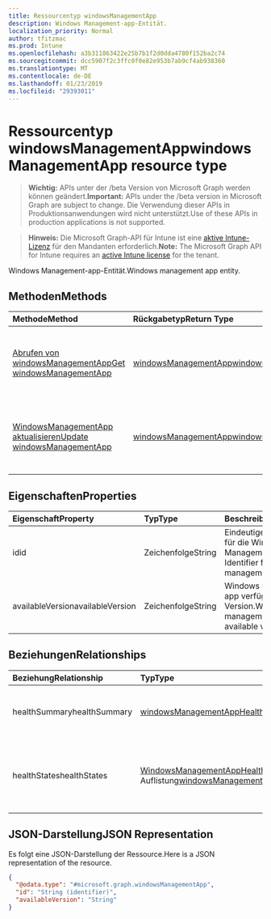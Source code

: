 ```yaml
---
title: Ressourcentyp windowsManagementApp
description: Windows Management-app-Entität.
localization_priority: Normal
author: tfitzmac
ms.prod: Intune
ms.openlocfilehash: a3b311863422e25b7b1f2d0dda4780f152ba2c74
ms.sourcegitcommit: dcc5907f2c3ffc0f0e82e953b7ab9cf4ab938360
ms.translationtype: MT
ms.contentlocale: de-DE
ms.lasthandoff: 01/23/2019
ms.locfileid: "29393011"
---
```

# <a name="windowsmanagementapp-resource-type"></a><span data-ttu-id="eceb5-103">Ressourcentyp windowsManagementApp</span><span class="sxs-lookup"><span data-stu-id="eceb5-103">windowsManagementApp resource type</span></span>

> <span data-ttu-id="eceb5-104">**Wichtig:** APIs unter der /beta Version von Microsoft Graph werden können geändert.</span><span class="sxs-lookup"><span data-stu-id="eceb5-104">**Important:** APIs under the /beta version in Microsoft Graph are subject to change.</span></span> <span data-ttu-id="eceb5-105">Die Verwendung dieser APIs in Produktionsanwendungen wird nicht unterstützt.</span><span class="sxs-lookup"><span data-stu-id="eceb5-105">Use of these APIs in production applications is not supported.</span></span>

> <span data-ttu-id="eceb5-106">**Hinweis:** Die Microsoft Graph-API für Intune ist eine [aktive Intune-Lizenz](https://go.microsoft.com/fwlink/?linkid=839381) für den Mandanten erforderlich.</span><span class="sxs-lookup"><span data-stu-id="eceb5-106">**Note:** The Microsoft Graph API for Intune requires an [active Intune license](https://go.microsoft.com/fwlink/?linkid=839381) for the tenant.</span></span>

<span data-ttu-id="eceb5-107">Windows Management-app-Entität.</span><span class="sxs-lookup"><span data-stu-id="eceb5-107">Windows management app entity.</span></span>

## <a name="methods"></a><span data-ttu-id="eceb5-108">Methoden</span><span class="sxs-lookup"><span data-stu-id="eceb5-108">Methods</span></span>
|<span data-ttu-id="eceb5-109">Methode</span><span class="sxs-lookup"><span data-stu-id="eceb5-109">Method</span></span>|<span data-ttu-id="eceb5-110">Rückgabetyp</span><span class="sxs-lookup"><span data-stu-id="eceb5-110">Return Type</span></span>|<span data-ttu-id="eceb5-111">Beschreibung</span><span class="sxs-lookup"><span data-stu-id="eceb5-111">Description</span></span>|
|:---|:---|:---|
|[<span data-ttu-id="eceb5-112">Abrufen von windowsManagementApp</span><span class="sxs-lookup"><span data-stu-id="eceb5-112">Get windowsManagementApp</span></span>](../api/intune-devices-windowsmanagementapp-get.md)|[<span data-ttu-id="eceb5-113">windowsManagementApp</span><span class="sxs-lookup"><span data-stu-id="eceb5-113">windowsManagementApp</span></span>](../resources/intune-devices-windowsmanagementapp.md)|<span data-ttu-id="eceb5-114">Lesen Sie Eigenschaften und Beziehungen des [WindowsManagementApp](../resources/intune-devices-windowsmanagementapp.md) -Objekts.</span><span class="sxs-lookup"><span data-stu-id="eceb5-114">Read properties and relationships of the [windowsManagementApp](../resources/intune-devices-windowsmanagementapp.md) object.</span></span>|
|[<span data-ttu-id="eceb5-115">WindowsManagementApp aktualisieren</span><span class="sxs-lookup"><span data-stu-id="eceb5-115">Update windowsManagementApp</span></span>](../api/intune-devices-windowsmanagementapp-update.md)|[<span data-ttu-id="eceb5-116">windowsManagementApp</span><span class="sxs-lookup"><span data-stu-id="eceb5-116">windowsManagementApp</span></span>](../resources/intune-devices-windowsmanagementapp.md)|<span data-ttu-id="eceb5-117">Aktualisieren Sie die Eigenschaften eines [WindowsManagementApp](../resources/intune-devices-windowsmanagementapp.md) -Objekts.</span><span class="sxs-lookup"><span data-stu-id="eceb5-117">Update the properties of a [windowsManagementApp](../resources/intune-devices-windowsmanagementapp.md) object.</span></span>|

## <a name="properties"></a><span data-ttu-id="eceb5-118">Eigenschaften</span><span class="sxs-lookup"><span data-stu-id="eceb5-118">Properties</span></span>
|<span data-ttu-id="eceb5-119">Eigenschaft</span><span class="sxs-lookup"><span data-stu-id="eceb5-119">Property</span></span>|<span data-ttu-id="eceb5-120">Typ</span><span class="sxs-lookup"><span data-stu-id="eceb5-120">Type</span></span>|<span data-ttu-id="eceb5-121">Beschreibung</span><span class="sxs-lookup"><span data-stu-id="eceb5-121">Description</span></span>|
|:---|:---|:---|
|<span data-ttu-id="eceb5-122">id</span><span class="sxs-lookup"><span data-stu-id="eceb5-122">id</span></span>|<span data-ttu-id="eceb5-123">Zeichenfolge</span><span class="sxs-lookup"><span data-stu-id="eceb5-123">String</span></span>|<span data-ttu-id="eceb5-124">Eindeutiger Bezeichner für die Windows Management-app</span><span class="sxs-lookup"><span data-stu-id="eceb5-124">Unique Identifier for the Windows management app</span></span>|
|<span data-ttu-id="eceb5-125">availableVersion</span><span class="sxs-lookup"><span data-stu-id="eceb5-125">availableVersion</span></span>|<span data-ttu-id="eceb5-126">Zeichenfolge</span><span class="sxs-lookup"><span data-stu-id="eceb5-126">String</span></span>|<span data-ttu-id="eceb5-127">Windows Management app verfügbare Version.</span><span class="sxs-lookup"><span data-stu-id="eceb5-127">Windows management app available version.</span></span>|

## <a name="relationships"></a><span data-ttu-id="eceb5-128">Beziehungen</span><span class="sxs-lookup"><span data-stu-id="eceb5-128">Relationships</span></span>
|<span data-ttu-id="eceb5-129">Beziehung</span><span class="sxs-lookup"><span data-stu-id="eceb5-129">Relationship</span></span>|<span data-ttu-id="eceb5-130">Typ</span><span class="sxs-lookup"><span data-stu-id="eceb5-130">Type</span></span>|<span data-ttu-id="eceb5-131">Beschreibung</span><span class="sxs-lookup"><span data-stu-id="eceb5-131">Description</span></span>|
|:---|:---|:---|
|<span data-ttu-id="eceb5-132">healthSummary</span><span class="sxs-lookup"><span data-stu-id="eceb5-132">healthSummary</span></span>|[<span data-ttu-id="eceb5-133">windowsManagementAppHealthSummary</span><span class="sxs-lookup"><span data-stu-id="eceb5-133">windowsManagementAppHealthSummary</span></span>](../resources/intune-devices-windowsmanagementapphealthsummary.md)|<span data-ttu-id="eceb5-134">Zusammenfassung für Windows Management app Integrität.</span><span class="sxs-lookup"><span data-stu-id="eceb5-134">Health summary for Windows management app.</span></span>|
|<span data-ttu-id="eceb5-135">healthStates</span><span class="sxs-lookup"><span data-stu-id="eceb5-135">healthStates</span></span>|<span data-ttu-id="eceb5-136">[WindowsManagementAppHealthState](../resources/intune-devices-windowsmanagementapphealthstate.md) -Auflistung</span><span class="sxs-lookup"><span data-stu-id="eceb5-136">[windowsManagementAppHealthState](../resources/intune-devices-windowsmanagementapphealthstate.md) collection</span></span>|<span data-ttu-id="eceb5-137">Die Liste der Zustände für installierten Windows Management-Anwendung.</span><span class="sxs-lookup"><span data-stu-id="eceb5-137">The list of health states for installed Windows management app.</span></span>|

## <a name="json-representation"></a><span data-ttu-id="eceb5-138">JSON-Darstellung</span><span class="sxs-lookup"><span data-stu-id="eceb5-138">JSON Representation</span></span>
<span data-ttu-id="eceb5-139">Es folgt eine JSON-Darstellung der Ressource.</span><span class="sxs-lookup"><span data-stu-id="eceb5-139">Here is a JSON representation of the resource.</span></span>
<!-- {
  "blockType": "resource",
  "keyProperty": "id",
  "@odata.type": "microsoft.graph.windowsManagementApp"
}
-->
``` json
{
  "@odata.type": "#microsoft.graph.windowsManagementApp",
  "id": "String (identifier)",
  "availableVersion": "String"
}
```




